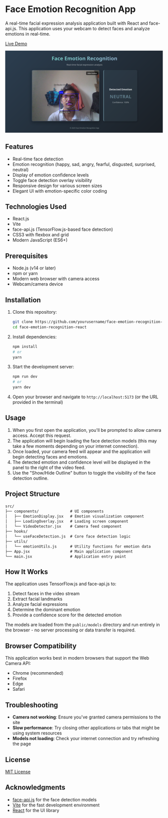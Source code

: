 # Face Emotion Recognition App

A real-time facial expression analysis application built with React and face-api.js. This application uses your webcam to detect faces and analyze emotions in real-time.

[Live Demo](https://shikhr.github.io/facial-emotion-detection/)

![Face Emotion Recognition Demo](/public/demo.png)

## Features

- Real-time face detection
- Emotion recognition (happy, sad, angry, fearful, disgusted, surprised, neutral)
- Display of emotion confidence levels
- Toggle face detection overlay visibility
- Responsive design for various screen sizes
- Elegant UI with emotion-specific color coding

## Technologies Used

- React.js
- Vite
- face-api.js (TensorFlow.js-based face detection)
- CSS3 with flexbox and grid
- Modern JavaScript (ES6+)

## Prerequisites

- Node.js (v14 or later)
- npm or yarn
- Modern web browser with camera access
- Webcam/camera device

## Installation

1. Clone this repository:

   ```bash
   git clone https://github.com/yourusername/face-emotion-recognition-react.git
   cd face-emotion-recognition-react
   ```

2. Install dependencies:

   ```bash
   npm install
   # or
   yarn
   ```

3. Start the development server:

   ```bash
   npm run dev
   # or
   yarn dev
   ```

4. Open your browser and navigate to `http://localhost:5173` (or the URL provided in the terminal)

## Usage

1. When you first open the application, you'll be prompted to allow camera access. Accept this request.
2. The application will begin loading the face detection models (this may take a few moments depending on your internet connection).
3. Once loaded, your camera feed will appear and the application will begin detecting faces and emotions.
4. The detected emotion and confidence level will be displayed in the panel to the right of the video feed.
5. Use the "Show/Hide Outline" button to toggle the visibility of the face detection outline.

## Project Structure

```
src/
├── components/              # UI components
│   ├── EmotionDisplay.jsx   # Emotion visualization component
│   ├── LoadingOverlay.jsx   # Loading screen component
│   └── VideoDetector.jsx    # Camera feed component
├── hooks/
│   └── useFaceDetection.js  # Core face detection logic
├── utils/
│   └── emotionUtils.js      # Utility functions for emotion data
├── App.jsx                  # Main application component
└── main.jsx                 # Application entry point
```

## How It Works

The application uses TensorFlow.js and face-api.js to:

1. Detect faces in the video stream
2. Extract facial landmarks
3. Analyze facial expressions
4. Determine the dominant emotion
5. Provide a confidence score for the detected emotion

The models are loaded from the `public/models` directory and run entirely in the browser - no server processing or data transfer is required.

## Browser Compatibility

This application works best in modern browsers that support the Web Camera API:

- Chrome (recommended)
- Firefox
- Edge
- Safari

## Troubleshooting

- **Camera not working**: Ensure you've granted camera permissions to the site
- **Slow performance**: Try closing other applications or tabs that might be using system resources
- **Models not loading**: Check your internet connection and try refreshing the page

## License

[MIT License](LICENSE)

## Acknowledgments

- [face-api.js](https://github.com/justadudewhohacks/face-api.js) for the face detection models
- [Vite](https://vitejs.dev/) for the fast development environment
- [React](https://reactjs.org/) for the UI library
